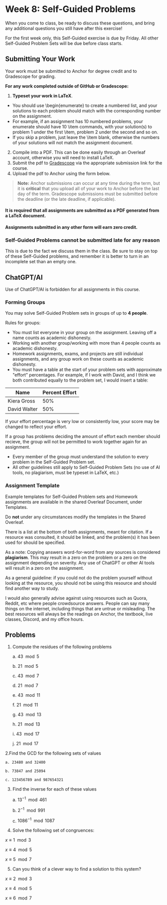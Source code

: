 <!--meta exposure: initial -->
<!--meta assessmentFormat: ProblemSet -->
<!--meta submissionVia: Gradescope -->
<!--meta instructionType: specific -->
<!--meta submissionFormatFlexibility: no -->
<!--meta submissionTopicFlexibility: no -->
<!--meta rubricAvailable: no -->
<!--meta rubricShared: no -->
<!--meta groupWork: yes -->
<!--meta automatedGrading: 0 -->
<!--meta studentInstructionsLink: course-discrete-mathematics/src/lessons/module-08/module8self.md -->
<!--meta topics:  -->  

# Week 8: Self-Guided Problems

When you come to class, be ready to discuss these questions, and bring any additional questions you still have after this exercise!

For the first week only, this Self-Guided exercise is due by Friday. All other Self-Guided Problem Sets will be due before class starts.

## Submitting Your Work

Your work must be submitted to Anchor for degree credit and to Gradescope for grading.

**For any work completed outside of GitHub or Gradescope:**

1. **Typeset your work in LaTeX**.
 - You should use \\begin\{enumerate\} to create a numbered list, and your solutions to each problem should match with the corresponding number on the assignment.
 - For example, if an assignment has 10 numbered problems, your enumerate should have 10 \\item commands, with your solution(s) to problem 1 under the first \\item, problem 2 under the second and so on.
 - If you skip a problem, just leave the \\item blank, otherwise the numbers of your solutions will not match the assignment document.
2. Compile into a PDF. This can be done easily through an Overleaf account, otherwise you will need to install LaTeX.
3. Submit the pdf to [Gradescope](https://www.gradescope.com) via the appropriate submission link for the course.
4. Upload the pdf to Anchor using the form below.

> **Note:** Anchor submissions can occur at any time during the term, but it is **critical** that you upload all of your work to
> Anchor before the last day of the term.  Gradescope submissions must be submitted before the deadline (or the late deadline, if applicable).

#### It is required that all assignments are submitted as a PDF generated from a LaTeX document.

#### Assignments submitted in any other form will earn zero credit.

### Self-Guided Problems cannot be submitted late for any reason

This is due to the fact we discuss them in the class. Be sure to stay on top of these Self-Guided problems, and remember it is better to turn in an incomplete set than an empty one.

## ChatGPT/AI

Use of ChatGPT/AI is forbidden for all assignments in this course.

### Forming Groups

You may solve Self-Guided Problem sets in groups of up to **4 people**.

Rules for groups:

- You must list everyone in your group on the assignment. Leaving off a name counts as academic dishonesty.
- Working with another group/working with more than 4 people counts as academic dishonesty.
- Homework assignments, exams, and projects are still individual assignments, and any group work on these counts as academic dishonesty.
- You must have a table at the start of your problem sets with approximate "effort" percentages. For example, if I work with David, and I think we both contributed equally to the problem set, I would insert a table:

| Name | Percent Effort|
| --- | ---|
|Kiera Gross | 50% |
|David Walter | 50% |

If your effort percentage is very low or consistently low, your score may be changed to reflect your effort.

If a group has problems deciding the amount of effort each member should recieve, the group will not be permitted to work together again for an assignment.

- Every member of the group must understand the solution to every problem in the Self-Guided Problem set.
- All other guidelines still apply to Self-Guided Problem Sets (no use of AI tools, no plagiarism, must be typeset in LaTeX, etc.)

### Assignment Template

Example templates for Self-Guided Problem sets and Homework assignments are available in the shared Overleaf Document, under Templates.

Do **not** under any circumstances modify the templates in the Shared Overleaf.

There is a list at the bottom of both assignments, meant for citation. If a resource was consulted, it should be linked, and the problem(s) it has been used for should be specified.

As a note: Copying answers word-for-word from any sources is considered **plagiarism**. This may result in a zero on the problem or a zero on the assignment depending on severity. Any use of ChatGPT or other AI tools will result in a zero on the assignment.

As a general guideline: if you could not do the problem yourself without looking at the resource, you should not be using this resource and should find another way to study.

I would also generally advise against using resources such as Quora, Reddit, etc where people crowdsource answers. People can say many things on the internet, including things that are untrue or misleading. The best resources will always be the readings on Anchor, the textbook, live classes, Discord, and my office hours.

## Problems

1. Compute the residues of the following problems

    a. $43 \mod{5}$

    b. $21 \mod{5}$

    c. $43 \mod{7}$

    d. $21 \mod{7}$

    e. $43 \mod{11}$

    f. $21 \mod{11}$

    g. $43 \mod{13}$

    h. $21 \mod{13}$

    i. $43 \mod{17}$

    j. $21 \mod{17}$

2.Find the GCD for the following sets of values

    a. 23480 and 32400

    b. 73847 and 25094

    c. 123456789 and 987654321


3. Find the inverse for each of these values

    a. $13^{-1} \mod{461}$

    b. $2^{-1} \mod{991}$

    c. $1086^{-1} \mod{1087}$


4. Solve the following set of congruences:

$x \equiv 1 \mod{3}$

$x \equiv 4 \mod{5}$

$x \equiv 5 \mod{7}$

5. Can you think of a clever way to find a solution to this system?

$x \equiv 2 \mod{3}$

$x \equiv 4 \mod{5}$

$x \equiv 6 \mod{7}$

